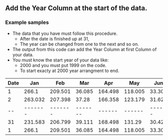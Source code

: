 ## Add the Year Column at the start of the data.

### Example samples
 -   The data that you have must follow this procedure.
     - After the date is finished up at 31,
     - The year can be changed from one to the next and so on.
 - The output from this code can add the Year Column at first Column of your data.
 - You must know the start year of your data like:
    - 2000 and you must put 1999 on the code.
    - To start exacty at 2000 year arrangment to end.

| Date |    Jan   |    Feb   |    Mar   |    Apr   |    May   |    Jun   |
|------|----------|----------|----------|----------|----------|----------|
|  1   |  266.1   |  209.501 |  36.085  |  164.498 |  118.005 |  33.304  |  
|  2   | 263.032  |  207.398 |  37.28   |  166.358 |  123.179 |  31.627  | 
|  --  | -------  |  ------- |  ------- |  ------  |  ------  |  ------  | 
|  31  | 231.583  |  206.799 |  39.111  |  168.498 |  131.29  |  30.424  | 
|  1   |  266.1   |  209.501 |  36.085  |  164.498 |  118.005 |  33.304  |  
